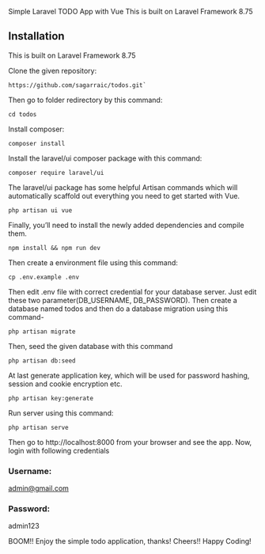 Simple Laravel TODO App with Vue
This is built on Laravel Framework 8.75

## Installation
This is built on Laravel Framework 8.75

Clone the given repository:
```
https://github.com/sagarraic/todos.git`
```

Then go to folder redirectory by this command:
```
cd todos
```

Install composer:
```
composer install
```

Install the laravel/ui composer package with this command:
```
composer require laravel/ui
```

The laravel/ui package has some helpful Artisan commands which will automatically scaffold out everything you need to get started with Vue.
```
php artisan ui vue
```

Finally, you’ll need to install the newly added dependencies and compile them.
```
npm install && npm run dev
```

Then create a environment file using this command:
```
cp .env.example .env
```

Then edit .env file with correct credential for your database server. Just edit these two parameter(DB_USERNAME, DB_PASSWORD).
Then create a database named todos and then do a database migration using this command-
```
php artisan migrate
```

Then, seed the given database with this command
```
php artisan db:seed
```

At last generate application key, which will be used for password hashing, session and cookie encryption etc.
```
php artisan key:generate
```

Run server using this command:
```
php artisan serve
```
Then go to http://localhost:8000 from your browser and see the app.
Now, login with following credentials
### Username: 
admin@gmail.com
### Password: 
admin123

BOOM!! Enjoy the simple todo application, thanks!
Cheers!! Happy Coding!
